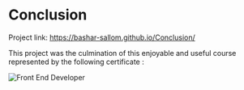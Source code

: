 # Conclusion

Project link: https://bashar-sallom.github.io/Conclusion/

This project was the culmination of this enjoyable and useful course represented by the following certificate :




![Front End Developer](https://github.com/Bashar-sallom/Conclusion/raw/main/images/Front-end_developer.jpg)
